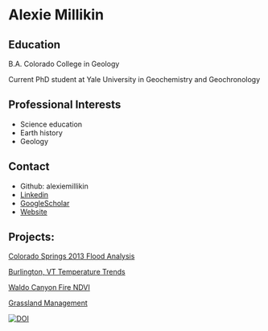 # Alexie Millikin

## Education
B.A. Colorado College in Geology

Current PhD student at Yale University in Geochemistry and Geochronology

## Professional Interests
* Science education
* Earth history 
* Geology

## Contact 
* Github: alexiemillikin
* [Linkedin](https://www.linkedin.com/in/alexie-millikin-686430113/)
* [GoogleScholar](https://scholar.google.com/citations?user=O6LkzfoAAAAJ&hl=en)
* [Website](https://people.earth.yale.edu/profile/alexie-millikin/about)

## Projects:
[Colorado Springs 2013 Flood Analysis](https://alexiemillikin.github.io//01-time-series-CoSprgs-Flood.html)

[Burlington, VT Temperature Trends](https://alexiemillikin.github.io//02-avg-temp-Burlington-VT.html)

[Waldo Canyon Fire NDVI](https://alexiemillikin.github.io//03-modis-ndvi.html)

[Grassland Management](https://alexiemillikin.github.io/grassland-management/)

[![DOI](https://zenodo.org/badge/685245442.svg)](https://zenodo.org/badge/latestdoi/685245442)
